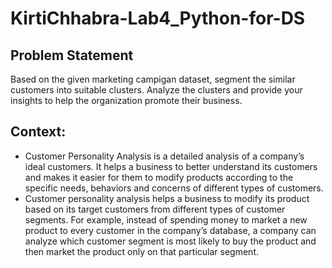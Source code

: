 # KirtiChhabra-Lab4_Python-for-DS
## Problem Statement
Based on the given marketing campigan dataset, segment the similar customers into suitable clusters. Analyze the clusters and provide your insights to help the organization promote their business.
## Context:
- Customer Personality Analysis is a detailed analysis of a company’s ideal customers. It helps a business to better understand its customers and makes it easier for them to modify products according to the specific needs, behaviors and concerns of different types of customers.
- Customer personality analysis helps a business to modify its product based on its target customers from different types of customer segments. For example, instead of spending money to market a new product to every customer in the company’s database, a company can analyze which customer segment is most likely to buy the product and then market the product only on that particular segment.
